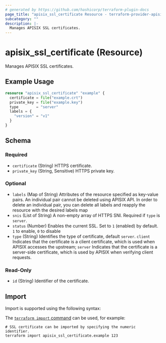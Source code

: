 ```yaml
---
# generated by https://github.com/hashicorp/terraform-plugin-docs
page_title: "apisix_ssl_certificate Resource - terraform-provider-apisix"
subcategory: ""
description: |-
  Manages APISIX SSL certificates.
---
```


# apisix_ssl_certificate (Resource)

Manages APISIX SSL certificates.

## Example Usage

```terraform
resource "apisix_ssl_certificate" "example" {
  certificate = file("example.crt")
  private_key = file("example.key")
  type        = "server"
  labels = {
    "version" = "v1"
  }
}
```

<!-- schema generated by tfplugindocs -->
## Schema

### Required

- `certificate` (String) HTTPS certificate.
- `private_key` (String, Sensitive) HTTPS private key.

### Optional

- `labels` (Map of String) Attributes of the resource specified as key-value pairs. An individual pair cannot be deleted using APISIX API. In order to delete an individual pair, you can delete all labels and reapply the resource with the desired labels map
- `snis` (List of String) A non-empty array of HTTPS SNI. Required if `type` is `server`.
- `status` (Number) Enables the current SSL. Set to `1` (enabled) by default. `1` to enable, `0` to disable
- `type` (String) Identifies the type of certificate, default `server`.
`client` Indicates that the certificate is a client certificate, which is used when APISIX accesses the upstream; `server` Indicates that the certificate is a server-side certificate, which is used by APISIX when verifying client requests.

### Read-Only

- `id` (String) Identifier of the certificate.

## Import

Import is supported using the following syntax:

The [`terraform import` command](https://developer.hashicorp.com/terraform/cli/commands/import) can be used, for example:

```shell
# SSL certificate can be imported by specifying the numeric identifier.
terraform import apisix_ssl_certificate.example 123
```
